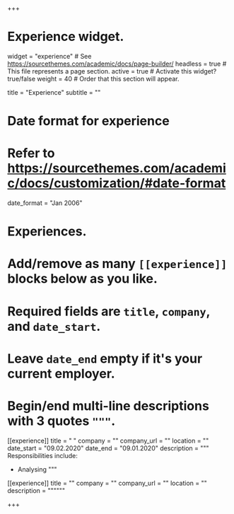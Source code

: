 +++
# Experience widget.
widget = "experience"  # See https://sourcethemes.com/academic/docs/page-builder/
headless = true  # This file represents a page section.
active = true  # Activate this widget? true/false
weight = 40  # Order that this section will appear.

title = "Experience"
subtitle = ""

# Date format for experience
#   Refer to https://sourcethemes.com/academic/docs/customization/#date-format
date_format = "Jan 2006"

# Experiences.
#   Add/remove as many `[[experience]]` blocks below as you like.
#   Required fields are `title`, `company`, and `date_start`.
#   Leave `date_end` empty if it's your current employer.
#   Begin/end multi-line descriptions with 3 quotes `"""`.
[[experience]]
  title = " "
  company = ""
  company_url = ""
  location = ""
  date_start = "09.02.2020"
  date_end = "09.01.2020"
  description = """
  Responsibilities include:
  
  * Analysing
  """

[[experience]]
  title = ""
  company = ""
  company_url = ""
  location = ""
  description = """"""

+++
